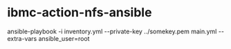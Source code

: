 # ibmc-action-nfs-ansible


ansible-playbook -i inventory.yml --private-key ../somekey.pem main.yml --extra-vars ansible_user=root
